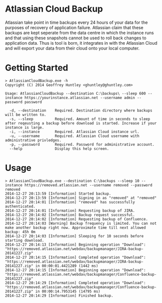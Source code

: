 # Atlassian Cloud Backup

Atlassian take point in time backups every 24 hours of your data for the purposes of recovery of application failure. Atlassian claim that these backups are kept seperate from the data centre in which the instance runs and that using these snapshots cannot be used to roll back changes to application data. Thus is tool is born, it integrates in with the Atlassian Cloud and will export your data from their cloud onto your local computer.

# Getting Started


	> AtlassianCloudBackup.exe -h
	Copyright (C) 2014 Geoffrey Huntley <ghuntley@ghuntley.com>
	
	Usage: AtlassianCloudBackup --destination C:\backups\ --sleep 600 --instance https://yourinstance.atlassian.net --username admin --password password
	
	  -d, --destination    Required. Destination directory where backups will be written to.
	  -s, --sleep          Required. Amount of time in seconds to sleep after reqeusting a backup before download is started. Increase if your instance is large.
	  -i, --instance       Required. Atlassian Cloud instance url.
	  -u, --username       Required. Atlassian Cloud username with administrative privledges.
	  -p, --password       Required. Password for administrative account.
	  --help               Display this help screen.

# Usage

	> AtlassianCloudBackup.exe --destination C:\backups --sleep 10 --instance https://removed.atlassian.net --username removed --password removed
	2014-12-27 20:13:59 [Information] Started backup.
	2014-12-27 20:13:59 [Information] Signing in as "removed" at "removed"
	2014-12-27 20:14:01 [Information] "removed" has successfully authenticated.
	2014-12-27 20:14:01 [Information] Requesting backup of JIRA.
	2014-12-27 20:14:02 [Information] Backup request successful.
	2014-12-27 20:14:02 [Information] Requesting backup of Confluence.
	2014-12-27 20:14:03 [Warning] Backup frequency is limited. You can not make another backup right now. Approximate time till next allowed backup: 45h 0m
	2014-12-27 20:14:03 [Information] Sleeping for 10 seconds before starting download.
	2014-12-27 20:14:13 [Information] Beginning operation "Download": "https://removed.atlassian.net/webdav/backupmanager/JIRA-backup-20141227.zip"
	2014-12-27 20:14:15 [Information] Completed operation "Download": "https://removed.atlassian.net/webdav/backupmanager/JIRA-backup-20141227.zip" in 00:00:01.4421289 (1442 ms)
	2014-12-27 20:14:15 [Information] Beginning operation "Download": "https://removed.atlassian.net/webdav/backupmanager/Confluence-backup-20141227.zip"
	2014-12-27 20:14:29 [Information] Completed operation "Download": "https://removed.atlassian.net/webdav/backupmanager/Confluence-backup-20141227.zip" in 00:00:14.7953145 (14795 ms)
	2014-12-27 20:14:29 [Information] Finished backup.
